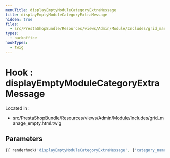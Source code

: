 ```yaml
---
menuTitle: displayEmptyModuleCategoryExtraMessage
title: displayEmptyModuleCategoryExtraMessage
hidden: true
files:
  - src/PrestaShopBundle/Resources/views/Admin/Module/Includes/grid_manage_empty.html.twig
types:
  - backoffice
hookTypes:
  - twig
---
```


# Hook : displayEmptyModuleCategoryExtraMessage

Located in :

  - src/PrestaShopBundle/Resources/views/Admin/Module/Includes/grid_manage_empty.html.twig

## Parameters

```php
{{ renderhook('displayEmptyModuleCategoryExtraMessage', {'category_name': category.name}) }}
```